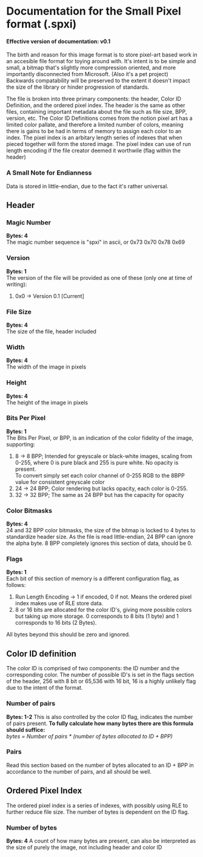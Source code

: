 # Documentation for the Small Pixel format (.spxi)
#### Effective version of documentation: v0.1

The birth and reason for this image format is to store pixel-art based work in an accesible file format for toying around with. It's intent is to be simple and small, a bitmap that's slightly more compression oriented, and more importantly disconnected from Microsoft. (Also it's a pet project)  
Backwards compatability will be preserved to the extent it doesn't impact the size of the library or hinder progression of standards.

The file is broken into three primary components: the header, Color ID Definition, and the ordered pixel index. The header is the same as other files, containing important metadata about the file such as file size, BPP, version, etc. The Color ID Definitions comes from the notion pixel art has a limited color pallate, and therefore a limited number of colors, meaning there is gains to be had in terms of memory to assign each color to an index. The pixel index is an arbitary length series of indexes that when pieced together will form the stored image. The pixel index can use of run length encoding if the file creator deemed it worthwile (flag within the header)

### A Small Note for Endianness
Data is stored in little-endian, due to the fact it's rather universal.

## Header
### Magic Number
__Bytes: 4__  
The magic number sequence is "spxi" in ascii, or 0x73 0x70 0x78 0x69

### Version
__Bytes: 1__  
The version of the file will be provided as one of these (only one at time of writing):
1. 0x0 -> Version 0.1 [Current]

### File Size
__Bytes: 4__  
The size of the file, header included

### Width
__Bytes: 4__  
The width of the image in pixels

### Height
__Bytes: 4__  
The height of the image in pixels

### Bits Per Pixel
__Bytes: 1__  
The Bits Per Pixel, or BPP, is an indication of the color fidelity of the image, supporting:
1. 8 -> 8 BPP; Intended for greyscale or black-white images, scaling from 0-255, where 0 is pure black and 255 is pure white. No opacity is present.  
To convert simply set each color channel of 0-255 RGB to the 8BPP value for consistent greyscale color
2. 24 -> 24 BPP; Color rendering but lacks opacity, each color is 0-255.
3. 32 -> 32 BPP; The same as 24 BPP but has the capacity for opacity

### Color Bitmasks
__Bytes: 4__  
24 and 32 BPP color bitmasks, the size of the bitmap is locked to 4 bytes to standardize header size. As the file is read little-endian, 24 BPP can ignore the alpha byte. 8 BPP completely ignores this section of data, should be 0.

### Flags
__Bytes: 1__  
Each bit of this section of memory is a different configuration flag, as follows:
1. Run Length Encoding -> 1 if encoded, 0 if not. Means the ordered pixel index makes use of RLE store data.
2. 8 or 16 bits are allocated for the color ID's, giving more possible colors but taking up more storage. 0 corresponds to 8 bits (1 byte) and 1 corresponds to 16 bits (2 Bytes).

All bytes beyond this should be zero and ignored.

## Color ID definition
The color ID is comprised of two components: the ID number and the corresponding color. The number of possible ID's is set in the flags section of the header, 256 with 8 bit or 65,536 with 16 bit, 16 is a highly unlikely flag due to the intent of the format.

### Number of pairs
__Bytes: 1-2__
This is also controlled by the color ID flag, indicates the number of pairs present. 
__To fully calculate how many bytes there are this formula should suffice:__  
*bytes = Number of pairs * (number of bytes allocated to ID + BPP)*

### Pairs
Read this section based on the number of bytes allocated to an ID + BPP in accordance to the number of pairs, and all should be well.

## Ordered Pixel Index
The ordered pixel index is a series of indexes, with possibly using RLE to further reduce file size. The number of bytes is dependent on the ID flag.

### Number of bytes
__Bytes: 4__
A count of how many bytes are present, can also be interpreted as the size of purely the image, not including header and color ID